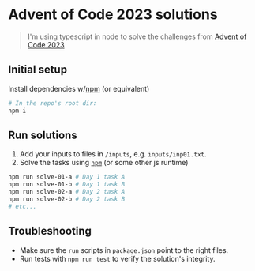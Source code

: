 # Advent of Code 2023 solutions

> I'm using typescript in node to solve the challenges from [Advent of Code 2023](https://adventofcode.com/2023/)


## Initial setup
Install dependencies w/[npm](https://www.npmjs.com/) (or equivalent)
```bash
# In the repo's root dir:
npm i
```

## Run solutions

1. Add your inputs to files in `/inputs`, e.g. `inputs/inp01.txt`. 
2. Solve the tasks using [`npm`](https://www.npmjs.com/) (or some other js runtime)

```bash
npm run solve-01-a # Day 1 task A
npm run solve-01-b # Day 1 task B
npm run solve-02-a # Day 2 task A
npm run solve-02-b # Day 2 task B
# etc...
```

## Troubleshooting
- Make sure the `run` scripts in `package.json` point to the right files.
- Run tests with `npm run test` to verify the solution's integrity.
